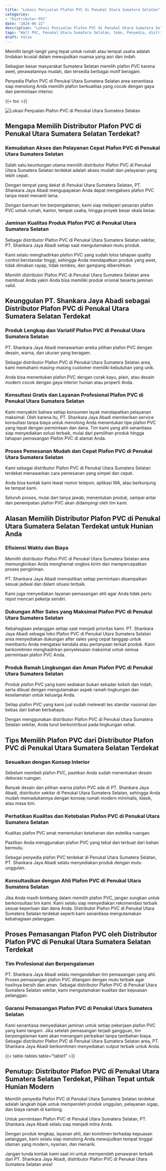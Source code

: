 ```yaml
---
title: "Lokasi Penjualan Plafon PVC di Penukal Utara Sumatera Selatan"
categories: 
- "Distributor-PVC"
date: "2024-06-22"
description: "Lokasi Penjualan Plafon PVC di Penukal Utara Sumatera Selatan untuk hunian, perkantoran, dan toko. Panel unggulan, variasi motif, warna modern, beserta servis instalasi dikerjakan oleh tenaga ahli ahli dan garansi resmi!|Servis penjualan Plafon PVC di Penukal Utara Sumatera Selatan bagi kebutuhan tempat tinggal, office, atau ritel, beserta material unggulan dan instalasi oleh tenaga ahli ahli dan kepastian resmi.|Alternatif Plafon PVC di Penukal Utara Sumatera Selatan yang terpercaya untuk tempat tinggal, perkantoran, serta ritel, dengan material berkualitas dan penempatan dikerjakan oleh teknisi berpengalaman serta kepastian resmi.|Penjualan Plafon PVC di Penukal Utara Sumatera Selatan untuk rumah, perkantoran, dan gerai, dengan material unggulan dan penempatan oleh tenaga ahli ahli, dilengkapi dengan garansi resmi.}"
tags: "Wall PVC, Penukal Utara Sumatera Selatan, toko, Penyedia, distributor"
draft: false
---
```


Memilih langit-langit yang tepat untuk rumah atau tempat usaha adalah tindakan krusial dalam mewujudkan nuansa yang asri dan indah.

Sebagian besar masyarakat Sumatera Selatan memilih plafon PVC karena awet, perawatannya mudah, dan tersedia berbagai motif beragam.

Penyedia Plafon PVC di Penukal Utara Sumatera Selatan area senantiasa siap menolong Anda memilih plafon berkualitas yang cocok dengan gaya dan permintaan interior.

{{< toc >}}

![Lokasi Penjualan Plafon PVC di Penukal Utara Sumatera Selatan](/images/Distributor-PVC/Lokasi-Penjualan-Plafon-PVC-di-Penukal-Utara-Sumatera-Selatan.png)


## Mengapa Memilih Distributor Plafon PVC di Penukal Utara Sumatera Selatan Terdekat?

### Kemudahan Akses dan Pelayanan Cepat Plafon PVC di Penukal Utara Sumatera Selatan

Salah satu keuntungan utama memilih distributor Plafon PVC di Penukal Utara Sumatera Selatan terdekat adalah akses mudah dan pelayanan yang lebih cepat.

Dengan tempat yang dekat di Penukal Utara Sumatera Selatan, PT. Shankara Jaya Abadi mengupayakan Anda dapat mengakses plafon PVC tanpa mesti menanti lama.

Dengan bantuan tim berpengalaman, kami siap melayani pesanan plafon PVC untuk rumah, kantor, tempat usaha, hingga proyek besar skala besar.

### Jaminan Kualitas Produk Plafon PVC di Penukal Utara Sumatera Selatan

Sebagai distributor Plafon PVC di Penukal Utara Sumatera Selatan sekitar, PT. Shankara Jaya Abadi setiap saat mengutamakan mutu produk.

Kami selalu menghadirkan plafon PVC yang sudah lolos tahapan quality control berstandar tinggi, sehingga Anda mendapatkan produk yang awet, tidak dimakan rayap, tidak rembes, dan gampang dibersihkan.

Memilih distributor Plafon PVC di Penukal Utara Sumatera Selatan area membuat Anda yakin Anda bisa memiliki produk orisinal beserta jaminan valid.

## Keunggulan PT. Shankara Jaya Abadi sebagai Distributor Plafon PVC di Penukal Utara Sumatera Selatan Terdekat

### Produk Lengkap dan Variatif Plafon PVC di Penukal Utara Sumatera Selatan

PT. Shankara Jaya Abadi menawarkan aneka pilihan plafon PVC dengan desain, warna, dan ukuran yang beragam.

Sebagai distributor Plafon PVC di Penukal Utara Sumatera Selatan area, kami memahami masing-masing customer memiliki kebutuhan yang unik.

Anda bisa menentukan plafon PVC dengan corak kayu, plain, atau desain modern cocok dengan gaya interior hunian atau properti Anda.

### Konsultasi Gratis dan Layanan Profesional Plafon PVC di Penukal Utara Sumatera Selatan

Kami menyakini bahwa setiap konsumen layak mendapatkan pelayanan maksimal. Oleh karena itu, PT. Shankara Jaya Abadi memberikan service konsultasi tanpa biaya untuk menolong Anda menentukan tipe plafon PVC yang tepat dengan permintaan dan dana. Tim kami yang ahli senantiasa siap menyediakan solusi terbaik, mulai dari pemilihan produk hingga tahapan pemasangan Plafon PVC di alamat Anda.

### Proses Pemesanan Mudah dan Cepat Plafon PVC di Penukal Utara Sumatera Selatan

Kami sebagai distributor Plafon PVC di Penukal Utara Sumatera Selatan terdekat menawarkan cara pemesanan yang simpel dan cepat.

Anda bisa kontak kami lewat nomor telepon, aplikasi WA, atau berkunjung ke tempat kami.

Seluruh proses, mulai dari tanya jawab, menentukan produk, sampai antar dan penempatan plafon PVC akan didampingi oleh tim kami.

## Alasan Memilih Distributor Plafon PVC di Penukal Utara Sumatera Selatan Terdekat untuk Hunian Anda

### Efisiensi Waktu dan Biaya

Memilih distributor Plafon PVC di Penukal Utara Sumatera Selatan area memungkinkan Anda menghemat ongkos kirim dan mempercepatkan proses pengiriman.

PT. Shankara Jaya Abadi memastikan setiap permintaan disampaikan sesuai jadwal dan dalam situasi terbaik.

Kami juga menyediakan layanan pemasangan ahli agar Anda tidak perlu repot mencari pekerja sendiri.

### Dukungan After Sales yang Maksimal Plafon PVC di Penukal Utara Sumatera Selatan

Kebahagiaan pelanggan setiap saat menjadi prioritas kami. PT. Shankara Jaya Abadi sebagai toko Plafon PVC di Penukal Utara Sumatera Selatan area menyediakan dukungan after sales yang cepat tanggap untuk membantu Anda mengatasi kendala atau pertanyaan terkait produk. Kami berkomitmen menghadirkan penyelesaian maksimal untuk semua permintaan plafon PVC Anda.

### Produk Ramah Lingkungan dan Aman Plafon PVC di Penukal Utara Sumatera Selatan

Produk plafon PVC yang kami sediakan bukan sekadar kokoh dan indah, serta dibuat dengan mengutamakan aspek ramah lingkungan dan keselamatan untuk keluarga Anda.

Setiap plafon PVC yang kami jual sudah melewati tes standar nasional dan bebas dari bahan berbahaya.

Dengan menggunakan distributor Plafon PVC di Penukal Utara Sumatera Selatan sekitar, Anda turut berkontribusi pada lingkungan sehat.

## Tips Memilih Plafon PVC dari Distributor Plafon PVC di Penukal Utara Sumatera Selatan Terdekat

### Sesuaikan dengan Konsep Interior

Sebelum membeli plafon PVC, pastikan Anda sudah menentukan desain dekorasi ruangan.

Banyak desain dan pilihan warna plafon PVC ada di PT. Shankara Jaya Abadi, distributor sekitar di Penukal Utara Sumatera Selatan, sehingga Anda mudah memadukannya dengan konsep rumah modern minimalis, klasik, atau masa kini.

### Perhatikan Kualitas dan Ketebalan Plafon PVC di Penukal Utara Sumatera Selatan

Kualitas plafon PVC amat menentukan ketahanan dan estetika ruangan.

Pastikan Anda menggunakan plafon PVC yang tebal dan terbuat dari bahan bermutu.

Sebagai penyedia plafon PVC terdekat di Penukal Utara Sumatera Selatan, PT. Shankara Jaya Abadi selalu menyediakan produk dengan mutu unggulan.

### Konsultasikan dengan Ahli Plafon PVC di Penukal Utara Sumatera Selatan

Jika Anda masih bimbang dalam memilih plafon PVC, jangan sungkan untuk berkonsultasi tim kami. Kami selalu siap menyediakan rekomendasi terbaik sesuai keperluan dan dana Anda. Distributor Plafon PVC di Penukal Utara Sumatera Selatan terdekat seperti kami senantiasa mengutamakan kebahagiaan pelanggan.

## Proses Pemasangan Plafon PVC oleh Distributor Plafon PVC di Penukal Utara Sumatera Selatan Terdekat

### Tim Profesional dan Berpengalaman

PT. Shankara Jaya Abadi selalu mengandalkan tim pemasangan yang ahli. Proses pemasangan plafon PVC ditangani dengan mutu terbaik agar hasilnya bersih dan aman. Sebagai distributor Plafon PVC di Penukal Utara Sumatera Selatan sekitar, kami mengutamakan kualitas dan kepuasan pelanggan.

### Garansi Pemasangan Plafon PVC di Penukal Utara Sumatera Selatan

Kami senantiasa menyediakan jaminan untuk setiap pekerjaan plafon PVC yang kami tangani. Jika setelah pemasangan terjadi gangguan, tim berpengalaman kami akan menangani perbaikan tanpa tambahan biaya. Sebagai distributor Plafon PVC di Penukal Utara Sumatera Selatan area, PT. Shankara Jaya Abadi berkomitmen menyediakan output terbaik untuk Anda.

{{< table-tables table="table1" >}}

## Penutup: Distributor Plafon PVC di Penukal Utara Sumatera Selatan Terdekat, Pilihan Tepat untuk Hunian Modern

Memilih penyedia Plafon PVC di Penukal Utara Sumatera Selatan terdekat adalah langkah bijak untuk memperoleh produk unggulan, pelayanan sigap, dan biaya ramah di kantong.

Untuk permintaan Plafon PVC di Penukal Utara Sumatera Selatan, PT. Shankara Jaya Abadi selalu siap menjadi mitra Anda.

Dengan produk lengkap, layanan ahli, dan komitmen terhadap kepuasan pelanggan, kami selalu siap menolong Anda mewujudkan tempat tinggal idaman yang modern, nyaman, dan menarik.

Jangan tunda kontak kami saat ini untuk memperoleh penawaran terbaik dari PT. Shankara Jaya Abadi, distributor Plafon PVC di Penukal Utara Sumatera Selatan area!